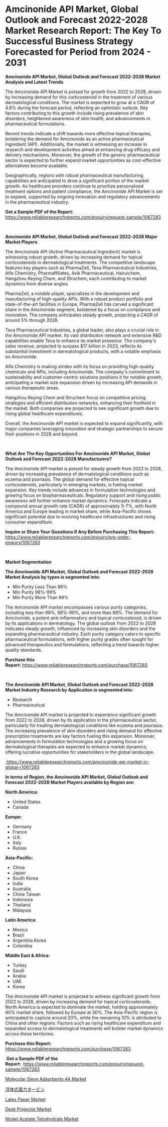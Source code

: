 <p><h1>Amcinonide API Market, Global Outlook and Forecast 2022-2028 Market Research Report: The Key To Successful Business Strategy Forecasted for Period from 2024 - 2031</h1></p><p><strong>Amcinonide API Market, Global Outlook and Forecast 2022-2028 Market Analysis and Latest Trends</strong></p>
<p><p>The Amcinonide API Market is poised for growth from 2022 to 2028, driven by increasing demand for this corticosteroid in the treatment of various dermatological conditions. The market is expected to grow at a CAGR of 4.8% during the forecast period, reflecting an optimistic outlook. Key factors contributing to this growth include rising prevalence of skin disorders, heightened awareness of skin health, and advancements in pharmaceutical formulations.</p><p>Recent trends indicate a shift towards more effective topical therapies, bolstering the demand for Amcinonide as an active pharmaceutical ingredient (API). Additionally, the market is witnessing an increase in research and development activities aimed at enhancing drug efficacy and delivery mechanisms. Moreover, the growth of the generic pharmaceutical sector is expected to further expand market opportunities as cost-effective alternatives become available.</p><p>Geographically, regions with robust pharmaceutical manufacturing capabilities are anticipated to drive a significant portion of the market growth. As healthcare providers continue to prioritize personalized treatment options and patient compliance, the Amcinonide API Market is set to expand, supported by ongoing innovation and regulatory advancements in the pharmaceutical industry.</p></p>
<p><strong>Get a Sample PDF of the Report:&nbsp;</strong> <a href="https://www.reliableresearchreports.com/enquiry/request-sample/1067283">https://www.reliableresearchreports.com/enquiry/request-sample/1067283</a></p>
<p>&nbsp;</p>
<p><strong>Amcinonide API Market, Global Outlook and Forecast 2022-2028 Major Market Players</strong></p>
<p><p>The Amcinonide API (Active Pharmaceutical Ingredient) market is witnessing robust growth, driven by increasing demand for topical corticosteroids in dermatological treatments. The competitive landscape features key players such as PharmaZell, Teva Pharmaceutical Industries, Alfa Chemistry, Pharmaffiliates, Avik Pharmaceutical, Hairuichem, Hangzhou Keying Chem, and Struchem, each contributing to market dynamics from diverse angles.</p><p>PharmaZell, a notable player, specializes in the development and manufacturing of high-quality APIs. With a robust product portfolio and state-of-the-art facilities in Europe, PharmaZell has carved a significant share in the Amcinonide segment, bolstered by a focus on compliance and innovation. The company anticipates steady growth, projecting a CAGR of around 5% through 2028.</p><p>Teva Pharmaceutical Industries, a global leader, also plays a crucial role in the Amcinonide API market. Its vast distribution network and extensive R&D capabilities enable Teva to enhance its market presence. The company's sales revenue, projected to surpass $17 billion in 2023, reflects its substantial investment in dermatological products, with a notable emphasis on Amcinonide.</p><p>Alfa Chemistry is making strides with its focus on providing high-quality chemicals and APIs, including Amcinonide. The company's commitment to sustainability and customer-centric solutions positions it for notable growth, anticipating a market size expansion driven by increasing API demands in various therapeutic areas.</p><p>Hangzhou Keying Chem and Struchem focus on competitive pricing strategies and efficient distribution networks, enhancing their foothold in the market. Both companies are projected to see significant growth due to rising global healthcare expenditures.</p><p>Overall, the Amcinonide API market is expected to expand significantly, with major companies leveraging innovation and strategic partnerships to secure their positions in 2028 and beyond.</p></p>
<p>&nbsp;</p>
<p><strong>What Are The Key Opportunities For Amcinonide API Market, Global Outlook and Forecast 2022-2028 Manufacturers?</strong></p>
<p><p>The Amcinonide API market is poised for steady growth from 2022 to 2028, driven by increasing prevalence of dermatological conditions such as eczema and psoriasis. The global demand for effective topical corticosteroids, particularly in emerging markets, is fueling market expansion. Key trends include advances in formulation technologies and growing focus on biopharmaceuticals. Regulatory support and rising public awareness will further enhance market dynamics. Forecasts indicate a compound annual growth rate (CAGR) of approximately 5-7%, with North America and Europe leading in market share, while Asia-Pacific shows significant potential due to evolving healthcare infrastructures and rising consumer expenditure.</p></p>
<p><strong>Inquire or Share Your Questions If Any Before Purchasing This Report:</strong> <a href="https://www.reliableresearchreports.com/enquiry/pre-order-enquiry/1067283">https://www.reliableresearchreports.com/enquiry/pre-order-enquiry/1067283</a></p>
<p>&nbsp;</p>
<p><strong>Market Segmentation</strong></p>
<p><strong>The Amcinonide API Market, Global Outlook and Forecast 2022-2028 Market Analysis by types is segmented into:</strong></p>
<p><ul><li>Min Purity Less Than 98%</li><li>Min Purity 98%-99%</li><li>Min Purity More Than 99%</li></ul></p>
<p><p>The Amcinonide API market encompasses various purity categories, including less than 98%, 98%-99%, and more than 99%. The demand for Amcinonide, a potent anti-inflammatory and topical corticosteroid, is driven by its applications in dermatology. The global outlook from 2022 to 2028 indicates steady growth, influenced by increasing skin disorders and the expanding pharmaceutical industry. Each purity category caters to specific pharmaceutical formulations, with higher purity grades often sought for advanced therapeutics and formulations, reflecting a trend towards higher quality standards.</p></p>
<p><strong>Purchase this Report:&nbsp;</strong><a href="https://www.reliableresearchreports.com/purchase/1067283">https://www.reliableresearchreports.com/purchase/1067283</a></p>
<p>&nbsp;</p>
<p><strong>The Amcinonide API Market, Global Outlook and Forecast 2022-2028 Market Industry Research by Application is segmented into:</strong></p>
<p><ul><li>Research</li><li>Pharmaceutical</li></ul></p>
<p><p>The Amcinonide API market is projected to experience significant growth from 2022 to 2028, driven by its application in the pharmaceutical sector, particularly for treating dermatological conditions like eczema and psoriasis. The increasing prevalence of skin disorders and rising demand for effective prescription treatments are key factors fueling this expansion. Moreover, advancements in formulation technologies and a growing focus on dermatological therapies are expected to enhance market dynamics, offering lucrative opportunities for stakeholders in the global landscape.</p></p>
<p><a href="https://www.reliableresearchreports.com/amcinonide-api-market-in-global-r1067283">&nbsp;https://www.reliableresearchreports.com/amcinonide-api-market-in-global-r1067283</a></p>
<p><strong>In terms of Region, the Amcinonide API Market, Global Outlook and Forecast 2022-2028 Market Players available by Region are:</strong></p>
<p>
    <p> <strong> North America: </strong>
        <ul>
            <li>United States</li>
            <li>Canada</li>
        </ul>
        </p> 
    <p> <strong> Europe: </strong>
        <ul>
            <li>Germany</li>
            <li>France</li>
            <li>U.K.</li>
            <li>Italy</li>
            <li>Russia</li>
        </ul>
        </p> 
    <p> <strong> Asia-Pacific: </strong>
        <ul>
            <li>China</li>
            <li>Japan</li>
            <li>South Korea</li>
            <li>India</li>
            <li>Australia</li>
            <li>China Taiwan</li>
            <li>Indonesia</li>
            <li>Thailand</li>
            <li>Malaysia</li>
        </ul>
        </p> 
    <p> <strong> Latin America: </strong>
        <ul>
            <li>Mexico</li>
            <li>Brazil</li>
            <li>Argentina Korea</li>
            <li>Colombia</li>
        </ul>
        </p> 
    <p> <strong> Middle East & Africa: </strong>
        <ul>
            <li>Turkey</li>
            <li>Saudi</li>
            <li>Arabia</li>
            <li>UAE</li>
            <li>Korea</li>
        </ul>
    </p>
    </p>
<p><p>The Amcinonide API market is projected to witness significant growth from 2022 to 2028, driven by increasing demand for topical corticosteroids. North America is expected to dominate the market, holding approximately 40% market share, followed by Europe at 30%. The Asia-Pacific region is anticipated to capture around 20%, while the remaining 10% is attributed to China and other regions. Factors such as rising healthcare expenditure and expanded access to dermatological treatments will bolster market dynamics across these territories.</p></p>
<p><strong>Purchase this Report: </strong><a href="https://www.reliableresearchreports.com/purchase/1067283">https://www.reliableresearchreports.com/purchase/1067283</a></p>
<p>&nbsp;<strong>Get a Sample PDF of the Report:&nbsp;&nbsp;</strong><a href="https://www.reliableresearchreports.com/enquiry/request-sample/1067283">https://www.reliableresearchreports.com/enquiry/request-sample/1067283</a></p>
<p><strong></strong></p>
<p><p><a href="https://issuu.com/reportprime-2/docs/molecular-sieve-adsorbents-4a-marke_66dc3d807febc4">Molecular Sieve Adsorbents 4A Market</a></p><p><a href="https://medium.com/@lindakreitz2023/%E9%A2%A8%E5%8A%9B%E7%99%BA%E9%9B%BB%E6%A9%9F%E5%B8%82%E5%A0%B4%E3%81%AE%E8%A6%8F%E6%A8%A1-%E3%82%B7%E3%82%A7%E3%82%A2-%E3%81%8A%E3%82%88%E3%81%B3%E3%83%88%E3%83%AC%E3%83%B3%E3%83%89%E5%88%86%E6%9E%90%E3%83%AC%E3%83%9D%E3%83%BC%E3%83%88%E3%82%92-%E8%A3%BD%E5%93%81%E5%88%A5-1-mw%E3%81%BE%E3%81%A7-1-3-mw-3-5-mw-5-0371ab615aad">浮体式風力タービン</a></p><p><a href="https://medium.com/@caleighconn1938/insights-into-the-latex-paper-industry-market-financial-status-market-size-and-revenue-analysis-a1e4070d210a">Latex Paper Market</a></p><p><a href="https://www.linkedin.com/pulse/desk-projector-market-global-regional-analysis-focus-end-norme?trackingId=AK0Xd2GZQGmc6oIyGOn%2FpA%3D%3D">Desk Projector Market</a></p><p><a href="https://medium.com/@adamramos708/nickel-acetate-tetrahydrate-market-emerging-trends-and-future-prospects-for-period-from-2024-to-0f4c5aa684a4">Nickel Acetate Tetrahydrate Market</a></p></p>